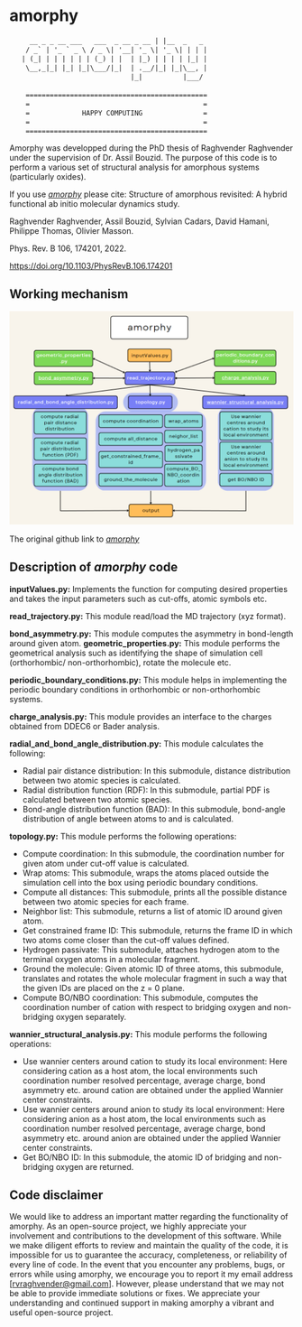 # amorphy
```
     __ _ _ __ ___   ___  _ __ _ __ | |__  _   _ 
    / _` | '_ ` _ \ / _ \| '__| '_ \| '_ \| | | |
   | (_| | | | | | | (_) | |  | |_) | | | | |_| |
    \__,_|_| |_| |_|\___/|_|  | .__/|_| |_|\__, |
                              |_|          |___/ 	
	
    =============================================	
    =                                           =	
    =             HAPPY COMPUTING               = 	
    =                                           =	
    =============================================
```
Amorphy was developped during the PhD thesis of Raghvender Raghvender under the supervision of Dr. Assil Bouzid. 
The purpose of this code is to perform a various set of structural analysis for amorphous systems (particularly oxides). 

If you use [_amorphy_](https://github.com/ASM2C-group/amorphy "amorphy")
 please cite:
Structure of amorphous revisited: A hybrid functional ab initio molecular dynamics study.

Raghvender Raghvender, Assil Bouzid, Sylvian Cadars, David Hamani, Philippe Thomas, Olivier Masson.

Phys. Rev. B 106, 174201, 2022.

https://doi.org/10.1103/PhysRevB.106.174201

## Working mechanism
![pipeline](amorphy.png)

The original github link to [_amorphy_](https://github.com/rvraghvender/amorphy "amorphy GitHub")

## Description of _amorphy_ code

**inputValues.py:** Implements the function for computing desired properties and takes the input parameters such as cut-offs, atomic symbols etc.  

**read_trajectory.py:** This module read/load the MD trajectory (xyz format). 

**bond_asymmetry.py:** This module computes the asymmetry in bond-length around given atom. 
**geometric_properties.py:** This module performs the geometrical analysis such as identifying the shape of simulation cell (orthorhombic/ non-orthorhombic), rotate the
molecule etc. 

**periodic_boundary_conditions.py:** This module helps in implementing the periodic boundary conditions in orthorhombic or non-orthorhombic systems. 

**charge_analysis.py:** This module provides an interface to the charges obtained from DDEC6 or Bader analysis.

**radial_and_bond_angle_distribution.py:** This module calculates the following: 
- Radial pair distance distribution: In this submodule, distance distribution between two atomic species is calculated.
- Radial distribution function (RDF): In this submodule, partial PDF is calculated between two atomic species.
- Bond-angle distribution function (BAD): In this submodule, bond-angle distribution of angle between atoms to and is calculated.

**topology.py:** This module performs the following operations:
- Compute coordination: In this submodule, the coordination number for given atom under cut-off value is calculated. 
- Wrap atoms: This submodule, wraps the atoms placed outside the simulation cell into the box using periodic boundary conditions. 
- Compute all distances: This submodule, prints all the possible distance between two atomic species for each frame. 
- Neighbor list: This submodule, returns a list of atomic ID around given atom. 
- Get constrained frame ID: This submodule, returns the frame ID in which two atoms come closer than the cut-off values defined.
- Hydrogen passivate: This submodule, attaches hydrogen atom to the terminal oxygen atoms in a molecular fragment. 
- Ground the molecule: Given atomic ID of three atoms, this submodule, translates and rotates the whole molecular fragment in such a way that the given IDs are placed on the z = 0 plane.
- Compute BO/NBO coordination: This submodule, computes the coordination number of cation with respect to bridging oxygen and non-bridging oxygen separately.

**wannier_structural_analysis.py:** This module performs the following operations:
- Use wannier centers around cation to study its local environment: Here considering cation as a host atom, the local environments such coordination number resolved
percentage, average charge, bond asymmetry etc. around cation are obtained under the applied Wannier center constraints. 
- Use wannier centers around anion to study its local environment: Here considering anion as a host atom, the local environments such as coordination number resolved percentage, average charge, bond asymmetry etc. around anion are obtained under the applied Wannier center constraints. 
- Get BO/NBO ID: In this submodule, the atomic ID of bridging and non-bridging oxygen are returned. 

## Code disclaimer
We would like to address an important matter regarding the functionality of amorphy. As an open-source project, we highly appreciate your involvement and contributions to the development of this software. While we make diligent efforts to review and maintain the quality of the code, it is impossible for us to guarantee the accuracy, completeness, or reliability of every line of code. In the event that you encounter any problems, bugs, or errors while using amorphy, we encourage you to report it my email address [rvraghvender@gmail.com]. However, please understand that we may not be able to provide immediate solutions or fixes. We appreciate your understanding and continued support in making amorphy a vibrant and useful open-source project.
